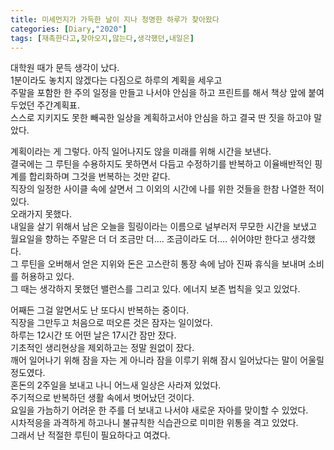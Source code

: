 ```yaml
---
title: 미세먼지가 가득한 날이 지나 청명한 하루가 찾아왔다
categories: [Diary,"2020"]
tags: [재촉한다고,찾아오지,않는다,생각했던,내일은]
---
```


대학원 때가 문득 생각이 났다.   
1분이라도 놓치지 않겠다는 다짐으로 하루의 계획을 세우고     
주말을 포함한 한 주의 일정을 만들고 나서야 안심을 하고 프린트를 해서 책상 앞에 붙여 두었던 주간계획표.  
스스로 지키지도 못한 빼곡한 일상을 계획하고서야 안심을 하고 결국 딴 짓을 하고야 말았다.     

계획이라는 게 그렇다. 아직 일어나지도 않을 미래를 위해 시간을 보낸다.   
결국에는 그 루틴을 수용하지도 못하면서 다듬고 수정하기를 반복하고 이율배반적인 핑계를 합리화하며 그것을 번복하는 것만 같다.  
직장의 일정한 사이클 속에 살면서 그 이외의 시간에 나를 위한 것들을 한참 나열한 적이 있다.   
오래가지 못했다.    
내일을 살기 위해서 남은 오늘을 힐링이라는 이름으로 널부러저 무모한 시간을 보냈고    
월요일을 향하는 주말은 더 더 조금만 더…. 조금이라도 더…. 쉬어야만 한다고 생각했다.      
그 루틴을 오버해서 얻은 지위와 돈은 고스란히 통장 속에 남아 진짜 휴식을 보내며 소비를 허용하고 있다.    
그 때는 생각하지 못했던 밸런스를 그리고 있다. 에너지 보존 법칙을 잊고 있었다.       

어째든 그걸 알면서도 난 또다시 반복하는 중이다.     
직장을 그만두고 처음으로 떠오른 것은 잠자는 일이었다.   
하루는 12시간 또 어떤 날은 17시간 잠만 잤다.    
기초적인 생리현상을 제외하고는 정말 원없이 잤다.     
깨어 일어나기 위해 잠을 자는 게 아니라 잠을 이루기 위해 잠시 일어났다는 말이 어울릴 정도였다.   
혼돈의 2주일을 보내고 나니 어느새 일상은 사라져 있었다.     
주기적으로 반복하던 생활 속에서 벗어났던 것이다.    
요일을 가늠하기 어려운 한 주를 더 보내고 나서야 새로운 자아를 맞이할 수 있었다.     
시차적응을 과격하게 하고나니 불규칙한 식습관으로 미미한 위통을 격고 있었다.     
그래서 난 적절한 루틴이 필요하다고 여겼다.  